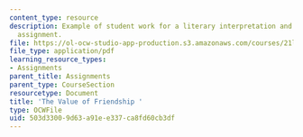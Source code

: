 ```yaml
---
content_type: resource
description: Example of student work for a literary interpretation and close analysis
  assignment.
file: https://ol-ocw-studio-app-production.s3.amazonaws.com/courses/21l-002-foundations-of-western-culture-the-making-of-the-modern-world-spring-2010/503d33009d63a91ee337ca8fd60cb3df_MIT21L_002S10_assn01.pdf
file_type: application/pdf
learning_resource_types:
- Assignments
parent_title: Assignments
parent_type: CourseSection
resourcetype: Document
title: 'The Value of Friendship '
type: OCWFile
uid: 503d3300-9d63-a91e-e337-ca8fd60cb3df
---
```

